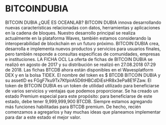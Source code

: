 # BITCOINDUBIA
BITCOIN DUBIA  ¿QUÉ ES OCEANLAB?  BITCOIN DUBIA innova desarrollando nuevas características relacionadas con datos, herramientas y aplicaciones en la cadena de bloques. Nuestro desarrollo principal se realiza actualmente en la plataforma Waves, también estamos considerando la interoperabilidad de blockchain en un futuro próximo.    BITCOIN DUBIA crea, desarrolla e implementa nuevos productos y servicios para usuarios finales, pero también responde a consultas específicas de comunidades, empresas e instituciones.    LA FICHA OCL  La oferta de fichas de BITCOIN DUBIA se realizó en agosto de 2017 y su distribución se realizó en 27.08.2018 07:29 de 2018. Las    fichas BTCDB ahora están disponibles en el Wavesplatform DEX y en la bolsa TIDEX. El nombre del token es $ BTCDB BITCOIN DUBIA y su assetID es    FGgF7ku9Tx7KfpirA5D6tHBCdDiEsHR8x3ePa8E1FZaw.      El token de BITCOIN DUBIA es un token de utilidad utilizado para beneficiarse de varios servicios y ventajas que podemos proporcionar.    Se ha creado un estado Premium especial para este propósito: para beneficiarse de este estado, debe tener 9,999,999,900 BTCDB.    Siempre estamos agregando más funciones habilitadas para BTCDB premium. De hecho, recién comenzamos a agregarlos y hay muchas ideas que planeamos implementar para dar a este estado el mejor valor.
